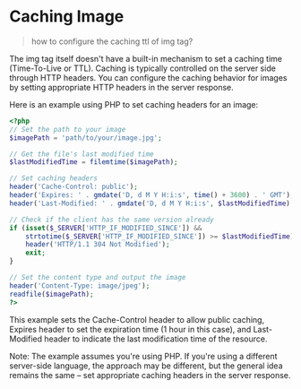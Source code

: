 # Caching Image

> how to configure the caching ttl of img tag?

The img tag itself doesn't have a built-in mechanism to set a caching time (Time-To-Live or TTL). Caching is typically controlled on the server side through HTTP headers. You can configure the caching behavior for images by setting appropriate HTTP headers in the server response.

Here is an example using PHP to set caching headers for an image:

```php
<?php
// Set the path to your image
$imagePath = 'path/to/your/image.jpg';

// Get the file's last modified time
$lastModifiedTime = filemtime($imagePath);

// Set caching headers
header('Cache-Control: public');
header('Expires: ' . gmdate('D, d M Y H:i:s', time() + 3600) . ' GMT'); // Cache for 1 hour
header('Last-Modified: ' . gmdate('D, d M Y H:i:s', $lastModifiedTime) . ' GMT');

// Check if the client has the same version already
if (isset($_SERVER['HTTP_IF_MODIFIED_SINCE']) &&
    strtotime($_SERVER['HTTP_IF_MODIFIED_SINCE']) >= $lastModifiedTime) {
    header('HTTP/1.1 304 Not Modified');
    exit;
}

// Set the content type and output the image
header('Content-Type: image/jpeg');
readfile($imagePath);
?>
```

This example sets the Cache-Control header to allow public caching, Expires header to set the expiration time (1 hour in this case), and Last-Modified header to indicate the last modification time of the resource.

Note: The example assumes you're using PHP. If you're using a different server-side language, the approach may be different, but the general idea remains the same – set appropriate caching headers in the server response.
